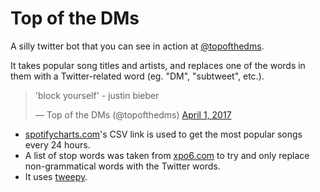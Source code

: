 # Top of the DMs

A silly twitter bot that you can see in action at [@topofthedms](https://twitter.com/topofthedms).

It takes popular song titles and artists, and replaces one of the words in them with a Twitter-related word (eg. "DM", "subtweet", etc.).

<blockquote class="twitter-tweet" data-lang="en"><p lang="en" dir="ltr">&#39;block yourself&#39; - justin bieber</p>&mdash; Top of the DMs (@topofthedms) <a href="https://twitter.com/topofthedms/status/848012279664791552">April 1, 2017</a></blockquote>

- [spotifycharts.com](https://spotifycharts.com)'s CSV link is used to get the most popular songs every 24 hours.
- A list of stop words was taken from [xpo6.com](http://xpo6.com/list-of-english-stop-words/) to try and only replace non-grammatical words with the Twitter words.
- It uses [tweepy](https://github.com/tweepy/tweepy).

